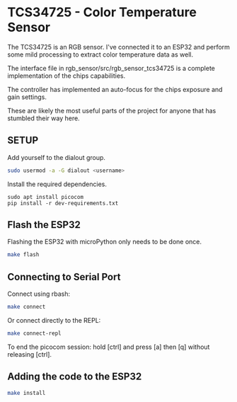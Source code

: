 # TCS34725 - Color Temperature Sensor
The TCS34725 is an RGB sensor.  I've connected it to an ESP32 and perform some mild processing to extract color temperature data as well.

The interface file in rgb_sensor/src/rgb_sensor_tcs34725 is a complete implementation of the chips capabilities.

The controller has implemented an auto-focus for the chips exposure and gain settings.

These are likely the most useful parts of the project for anyone that has stumbled their way here.

## SETUP

Add yourself to the dialout group.
```bash
sudo usermod -a -G dialout <username>
```

Install the required dependencies.
```
sudo apt install picocom
pip install -r dev-requirements.txt
```

## Flash the ESP32
Flashing the ESP32 with microPython only needs to be done once.
```bash
make flash
```

## Connecting to Serial Port
Connect using rbash:
```bash
make connect
```

Or connect directly to the REPL:
```bash
make connect-repl
```

To end the picocom session: hold [ctrl] and press [a] then [q] without releasing [ctrl].

## Adding the code to the ESP32

```bash
make install
```
